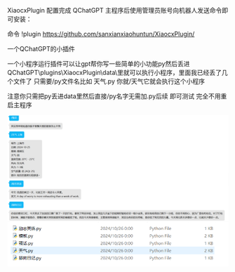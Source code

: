 

XiaocxPlugin
配置完成 QChatGPT 主程序后使用管理员账号向机器人发送命令即可安装：

命令 !plugin https://github.com/sanxianxiaohuntun/XiaocxPlugin/

一个QChatGPT的小插件

一个小程序运行插件可以让gpt帮你写一些简单的小功能py然后丢进QChatGPT\plugins\XiaocxPlugin\data\里就可以执行小程序，里面我已经丢了几个文件了
只需要/py文件名比如 天气.py 你就/天气它就会执行这个小程序

注意你只需把py丢进data里然后直接/py名字无需加.py后续 即可测试 完全不用重启主程序

![Image text](https://raw.githubusercontent.com/sanxianxiaohuntun/wodecuntu12/refs/heads/main/1.png)
![Image text](https://raw.githubusercontent.com/sanxianxiaohuntun/wodecuntu12/refs/heads/main/QQ%E6%88%AA%E5%9B%BE20241026000430.png)
